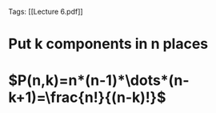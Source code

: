 Tags: [[Lecture 6.pdf]]
# Put k components in n places
# $P(n,k)=n*(n-1)*\dots*(n-k+1)=\frac{n!}{(n-k)!}$

